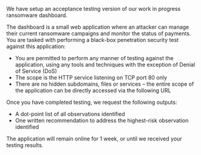 We have setup an acceptance testing version of our work in progress ransomware dashboard. 

The dashboard is a small web application where an attacker can manage their current ransomware campaigns and monitor the status of payments.
You are tasked with performing a black-box penetration security test against this application:

- You are permitted to perform any manner of testing against the application, using any tools and techniques with the exception of Denial of Service (DoS)
- The scope is the HTTP service listening on TCP port 80 only
- There are no hidden subdomains, files or services – the entire scope of the application can be directly accessed via the following URL

Once you have completed testing, we request the following outputs:

- A dot-point list of all observations identified
- One written recommendation to address the highest-risk observation identified

The application will remain online for 1 week, or until we received your testing results.